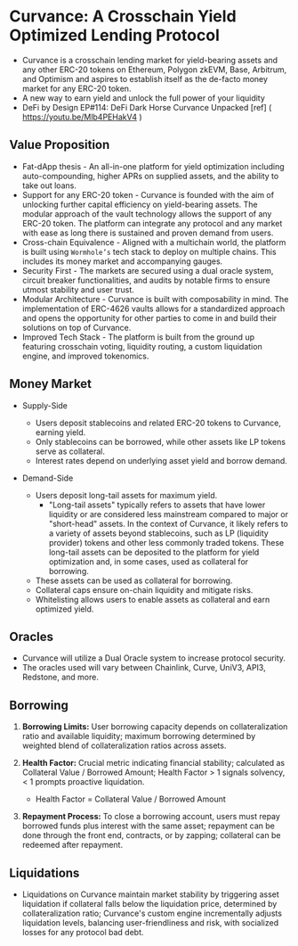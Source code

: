 # Curvance: A Crosschain Yield Optimized Lending Protocol
- Curvance is a crosschain lending market for yield-bearing assets and any other ERC-20 tokens on Ethereum, Polygon zkEVM, Base, Arbitrum, and Optimism and aspires to establish itself as the de-facto money market for any ERC-20 token.
- A new way to earn yield and unlock the full power of your liquidity
- DeFi by Design EP#114: DeFi Dark Horse Curvance Unpacked [ref] ( https://youtu.be/Mlb4PEHakV4 )

## Value Proposition
- Fat-dApp thesis - An all-in-one platform for yield optimization including auto-compounding, higher APRs on supplied assets, and the ability to take out loans.
- Support for any ERC-20 token - Curvance is founded with the aim of unlocking further capital efficiency on yield-bearing assets. The modular approach of the vault technology allows the support of any ERC-20 token. The platform can integrate any protocol and any market with ease as long there is sustained and proven demand from users.
- Cross-chain Equivalence - Aligned with a multichain world, the platform is built using `Wormhole’s` tech stack to deploy on multiple chains. This includes its money market and accompanying gauges.
- Security First - The markets are secured using a dual oracle system, circuit breaker functionalities, and audits by notable firms to ensure utmost stability and user trust.
- Modular Architecture - Curvance is built with composability in mind. The implementation of ERC-4626 vaults allows for a standardized approach and opens the opportunity for other parties to come in and build their solutions on top of Curvance.
- Improved Tech Stack - The platform is built from the ground up featuring crosschain voting, liquidity routing, a custom liquidation engine, and improved tokenomics.

## Money Market
- Supply-Side
    - Users deposit stablecoins and related ERC-20 tokens to Curvance, earning yield. 
    - Only stablecoins can be borrowed, while other assets like LP tokens serve as collateral. 
    - Interest rates depend on underlying asset yield and borrow demand.
     
- Demand-Side
    - Users deposit long-tail assets for maximum yield.
        - "Long-tail assets" typically refers to assets that have lower liquidity or are considered less mainstream compared to major or "short-head" assets. In the context of Curvance, it likely refers to a variety of assets beyond stablecoins, such as LP (liquidity provider) tokens and other less commonly traded tokens. These long-tail assets can be deposited to the platform for yield optimization and, in some cases, used as collateral for borrowing. 
    - These assets can be used as collateral for borrowing.
    - Collateral caps ensure on-chain liquidity and mitigate risks.
    - Whitelisting allows users to enable assets as collateral and earn optimized yield.
     
## Oracles
- Curvance will utilize a Dual Oracle system to increase protocol security.
- The oracles used will vary between Chainlink, Curve, UniV3, API3, Redstone, and more.
     
## Borrowing
1. **Borrowing Limits:** User borrowing capacity depends on collateralization ratio and available liquidity; maximum borrowing determined by weighted blend of collateralization ratios across assets.

2. **Health Factor:** Crucial metric indicating financial stability; calculated as Collateral Value / Borrowed Amount; Health Factor > 1 signals solvency, < 1 prompts proactive liquidation.
    - Health Factor = Collateral Value / Borrowed Amount
3. **Repayment Process:** To close a borrowing account, users must repay borrowed funds plus interest with the same asset; repayment can be done through the front end, contracts, or by zapping; collateral can be redeemed after repayment.

## Liquidations
- Liquidations on Curvance maintain market stability by triggering asset liquidation if collateral falls below the liquidation price, determined by collateralization ratio; Curvance's custom engine incrementally adjusts liquidation levels, balancing user-friendliness and risk, with socialized losses for any protocol bad debt.